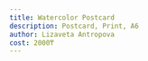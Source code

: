 ```yaml
---
title: Watercolor Postcard
description: Postcard, Print, А6
author: Lizaveta Antropova
cost: 2000₸
---
```

